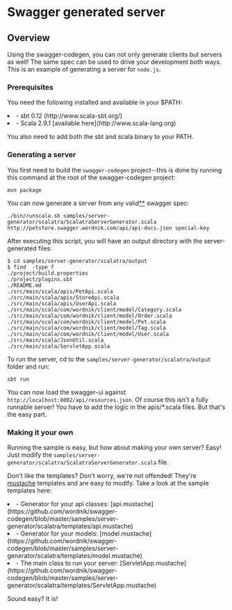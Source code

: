 # Swagger generated server

## Overview
Using the swagger-codegen, you can not only generate clients but servers as well!  The same spec can be used to drive your
development both ways.  This is an example of generating a server for `node.js`.

### Prerequisites
You need the following installed and available in your $PATH:

<li>- sbt 0.12 (http://www.scala-sbt.org/)

<li>- Scala 2.9.1 [available here](http://www.scala-lang.org)

You also need to add both the sbt and scala binary to your PATH.

### Generating a server
You first need to build the `swagger-codegen` project--this is done by running this command at the root of the swagger-codegen project:

```
mvn package
```

You can now generate a server from any valid[**](https://github.com/wordnik/swagger-codegen/blob/master/README.md#validating-your-swagger-spec) swagger spec:

```
./bin/runscala.sh samples/server-generator/scalatra/ScalatraServerGenerator.scala http://petstore.swagger.wordnik.com/api/api-docs.json special-key
```

After executing this script, you will have an output directory with the server-generated files:

```
$ cd samples/server-generator/scalatra/output
$ find  -type f
./project/build.properties
./project/plugins.sbt
./README.md
./src/main/scala/apis/PetApi.scala
./src/main/scala/apis/StoreApi.scala
./src/main/scala/apis/UserApi.scala
./src/main/scala/com/wordnik/client/model/Category.scala
./src/main/scala/com/wordnik/client/model/Order.scala
./src/main/scala/com/wordnik/client/model/Pet.scala
./src/main/scala/com/wordnik/client/model/Tag.scala
./src/main/scala/com/wordnik/client/model/User.scala
./src/main/scala/JsonUtil.scala
./src/main/scala/ServletApp.scala

```

To run the server, cd to the `samples/server-generator/scalatra/output` folder and run:

```
sbt run
```

You can now load the swagger-ui against `http://localhost:8002/api/resources.json`.  Of course this isn't a fully
runnable server!  You have to add the logic in the apis/*.scala files.  But that's the easy part.


### Making it your own
Running the sample is easy, but how about making your own server?  Easy!  Just modify the `samples/server-generator/scalatra/ScalatraServerGenerator.scala` file.

Don't like the templates?  Don't worry, we're not offended!  They're [mustache](http://mustache.github.com/) templates and are easy to modify.
Take a look at the sample templates here:

<li> - Generator for your api classes: [api.mustache](https://github.com/wordnik/swagger-codegen/blob/master/samples/server-generator/scalatra/templates/api.mustache)

<li> - Generator for your models: [model.mustache](https://github.com/wordnik/swagger-codegen/blob/master/samples/server-generator/scalatra/templates/model.mustache)

<li> - The main class to run your server: [ServletApp.mustache](https://github.com/wordnik/swagger-codegen/blob/master/samples/server-generator/scalatra/templates/ServletApp.mustache)


Sound easy?  It is!

